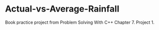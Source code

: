 # Actual-vs-Average-Rainfall
Book practice project from Problem Solving With C++ Chapter 7. Project 1.

